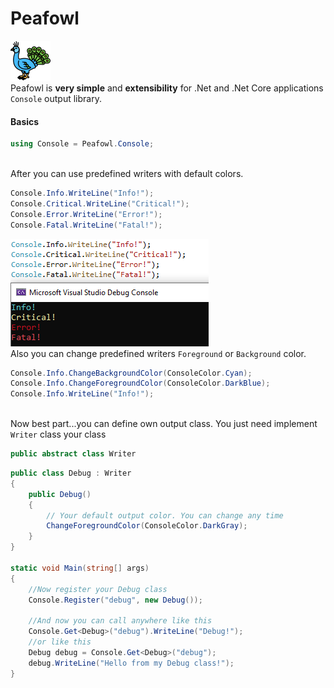# Peafowl
 
![Logo](https://github.com/selcukgural/Peafowl/blob/main/image/64px.png)
<br>Peafowl is **very simple** and **extensibility** for .Net and .Net Core applications `Console` output library.

#### Basics

``` csharp
using Console = Peafowl.Console;
``` 
<br>After you can use predefined writers with default colors.
``` csharp
Console.Info.WriteLine("Info!");
Console.Critical.WriteLine("Critical!");
Console.Error.WriteLine("Error!");
Console.Fatal.WriteLine("Fatal!");
```

![Output](https://github.com/selcukgural/Peafowl/blob/main/image/Capture.PNG)
<br>Also you can change predefined writers `Foreground` or `Background` color.
``` csharp
Console.Info.ChangeBackgroundColor(ConsoleColor.Cyan);
Console.Info.ChangeForegroundColor(ConsoleColor.DarkBlue);
Console.Info.WriteLine("Info!");
```
<br>Now best part...you can define own output class. You just need implement `Writer` class your class

``` csharp
public abstract class Writer
```

``` csharp
public class Debug : Writer
{
    public Debug()
    {
        // Your default output color. You can change any time
        ChangeForegroundColor(ConsoleColor.DarkGray);
    }
}

static void Main(string[] args)
{
    //Now register your Debug class
    Console.Register("debug", new Debug());

    //And now you can call anywhere like this
    Console.Get<Debug>("debug").WriteLine("Debug!");
    //or like this
    Debug debug = Console.Get<Debug>("debug");
    debug.WriteLine("Hello from my Debug class!");
}
```